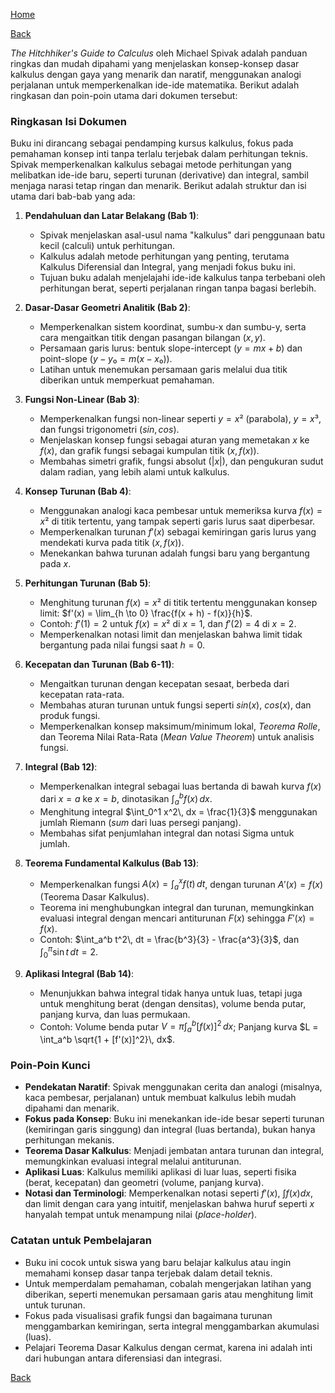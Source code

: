 [Home](../)

[Back](./)


*The Hitchhiker's Guide to Calculus* oleh Michael Spivak adalah panduan ringkas dan mudah dipahami yang menjelaskan konsep-konsep dasar kalkulus dengan gaya yang menarik dan naratif, menggunakan analogi perjalanan untuk memperkenalkan ide-ide matematika. Berikut adalah ringkasan dan poin-poin utama dari dokumen tersebut:

### Ringkasan Isi Dokumen
Buku ini dirancang sebagai pendamping kursus kalkulus, fokus pada pemahaman konsep inti tanpa terlalu terjebak dalam perhitungan teknis. Spivak memperkenalkan kalkulus sebagai metode perhitungan yang melibatkan ide-ide baru, seperti turunan (derivative) dan integral, sambil menjaga narasi tetap ringan dan menarik. Berikut adalah struktur dan isi utama dari bab-bab yang ada:

1. **Pendahuluan dan Latar Belakang (Bab 1)**:
   - Spivak menjelaskan asal-usul nama "kalkulus" dari penggunaan batu kecil (calculi) untuk perhitungan.
   - Kalkulus adalah metode perhitungan yang penting, terutama Kalkulus Diferensial dan Integral, yang menjadi fokus buku ini.
   - Tujuan buku adalah menjelajahi ide-ide kalkulus tanpa terbebani oleh perhitungan berat, seperti perjalanan ringan tanpa bagasi berlebih.

2. **Dasar-Dasar Geometri Analitik (Bab 2)**:
   - Memperkenalkan sistem koordinat, sumbu-x dan sumbu-y, serta cara mengaitkan titik dengan pasangan bilangan $(x, y)$.
   - Persamaan garis lurus: bentuk slope-intercept $(y = mx + b)$ dan point-slope $(y - y₀ = m(x - x₀))$.
   - Latihan untuk menemukan persamaan garis melalui dua titik diberikan untuk memperkuat pemahaman.

3. **Fungsi Non-Linear (Bab 3)**:
   - Memperkenalkan fungsi non-linear seperti $y = x²$ (parabola), $y = x³$, dan fungsi trigonometri $(sin, cos)$.
   - Menjelaskan konsep fungsi sebagai aturan yang memetakan $x$ ke $f(x)$, dan grafik fungsi sebagai kumpulan titik $(x, f(x))$.
   - Membahas simetri grafik, fungsi absolut $(\lvert x \rvert)$, dan pengukuran sudut dalam radian, yang lebih alami untuk kalkulus.

4. **Konsep Turunan (Bab 4)**:
   - Menggunakan analogi kaca pembesar untuk memeriksa kurva $f(x) = x²$ di titik tertentu, yang tampak seperti garis lurus saat diperbesar.
   - Memperkenalkan turunan $f'(x)$ sebagai kemiringan garis lurus yang mendekati kurva pada titik $(x, f(x))$.
   - Menekankan bahwa turunan adalah fungsi baru yang bergantung pada $x$.

5. **Perhitungan Turunan (Bab 5)**:
   - Menghitung turunan $f(x) = x²$ di titik tertentu menggunakan konsep limit: $f'(x) = \lim_{h \to 0} \frac{f(x + h) - f(x)}{h}$.
   - Contoh: $f'(1) = 2$ untuk $f(x) = x²$ di $x = 1$, dan $f'(2) = 4$ di $x = 2$.
   - Memperkenalkan notasi limit dan menjelaskan bahwa limit tidak bergantung pada nilai fungsi saat $h = 0$.

6. **Kecepatan dan Turunan (Bab 6-11)**:
   - Mengaitkan turunan dengan kecepatan sesaat, berbeda dari kecepatan rata-rata.
   - Membahas aturan turunan untuk fungsi seperti $sin(x)$, $cos(x)$, dan produk fungsi.
   - Memperkenalkan konsep maksimum/minimum lokal, *Teorema Rolle*, dan Teorema Nilai Rata-Rata (*Mean Value Theorem*) untuk analisis fungsi.

7. **Integral (Bab 12)**:
   - Memperkenalkan integral sebagai luas bertanda di bawah kurva $f(x)$ dari $x = a$ ke $x = b$, dinotasikan $\int_a^b f(x)\, dx$.
   - Menghitung integral $\int_0^1 x^2\, dx = \frac{1}{3}$ menggunakan jumlah Riemann (*sum* dari luas persegi panjang).
   - Membahas sifat penjumlahan integral dan notasi Sigma untuk jumlah.

8. **Teorema Fundamental Kalkulus (Bab 13)**:
   - Memperkenalkan fungsi $A(x) = \int_a^x f(t)\, dt$, dengan turunan $A'(x) = f(x)$ (Teorema Dasar Kalkulus).
   - Teorema ini menghubungkan integral dan turunan, memungkinkan evaluasi integral dengan mencari antiturunan $F(x)$ sehingga $F'(x) = f(x)$.
   - Contoh: $\int_a^b t^2\, dt = \frac{b^3}{3} - \frac{a^3}{3}$, dan $\int_0^\pi \sin t\, dt = 2$.

9. **Aplikasi Integral (Bab 14)**:
   - Menunjukkan bahwa integral tidak hanya untuk luas, tetapi juga untuk menghitung berat (dengan densitas), volume benda putar, panjang kurva, dan luas permukaan.
   - Contoh: Volume benda putar $V = \pi \int_a^b [f(x)]^2\, dx$; Panjang kurva $L = \int_a^b \sqrt{1 + [f'(x)]^2}\, dx$.

### Poin-Poin Kunci
- **Pendekatan Naratif**: Spivak menggunakan cerita dan analogi (misalnya, kaca pembesar, perjalanan) untuk membuat kalkulus lebih mudah dipahami dan menarik.
- **Fokus pada Konsep**: Buku ini menekankan ide-ide besar seperti turunan (kemiringan garis singgung) dan integral (luas bertanda), bukan hanya perhitungan mekanis.
- **Teorema Dasar Kalkulus**: Menjadi jembatan antara turunan dan integral, memungkinkan evaluasi integral melalui antiturunan.
- **Aplikasi Luas**: Kalkulus memiliki aplikasi di luar luas, seperti fisika (berat, kecepatan) dan geometri (volume, panjang kurva).
- **Notasi dan Terminologi**: Memperkenalkan notasi seperti $f'(x)$, $∫ f(x) dx$, dan limit dengan cara yang intuitif, menjelaskan bahwa huruf seperti $x$ hanyalah tempat untuk menampung nilai (*place-holder*).

### Catatan untuk Pembelajaran
- Buku ini cocok untuk siswa yang baru belajar kalkulus atau ingin memahami konsep dasar tanpa terjebak dalam detail teknis.
- Untuk memperdalam pemahaman, cobalah mengerjakan latihan yang diberikan, seperti menemukan persamaan garis atau menghitung limit untuk turunan.
- Fokus pada visualisasi grafik fungsi dan bagaimana turunan menggambarkan kemiringan, serta integral menggambarkan akumulasi (luas).
- Pelajari Teorema Dasar Kalkulus dengan cermat, karena ini adalah inti dari hubungan antara diferensiasi dan integrasi.

[Back](./)
